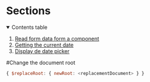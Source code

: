
# Sections

<details open="open">
  <summary>Contents table</summary>
  <ol>
    <li>
      <a href="#Read-form-data-form-a-component">Read form data form a component</a>
    </li>
    <li>
      <a href="#Getting-the-current-date">Getting the current date</a>
    </li>
    <li>
      <a href="#Display-de-date-picker">Display de date picker</a>
    </li>
  </ol>
</details>

#Change the document root

``` JavaScript
{ $replaceRoot: { newRoot: <replacementDocument> } }
```
